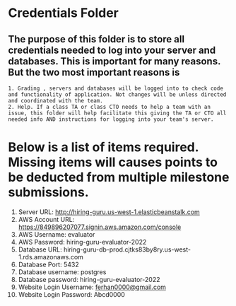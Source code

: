 # Credentials Folder

## The purpose of this folder is to store all credentials needed to log into your server and databases. This is important for many reasons. But the two most important reasons is
    1. Grading , servers and databases will be logged into to check code and functionality of application. Not changes will be unless directed and coordinated with the team.
    2. Help. If a class TA or class CTO needs to help a team with an issue, this folder will help facilitate this giving the TA or CTO all needed info AND instructions for logging into your team's server. 


# Below is a list of items required. Missing items will causes points to be deducted from multiple milestone submissions.

1. Server URL: http://hiring-guru.us-west-1.elasticbeanstalk.com
2. AWS Account URL: https://849896207077.signin.aws.amazon.com/console
3. AWS Username: evaluator
4. AWS Password: hiring-guru-evaluator-2022
5. Database URL: hiring-guru-db-prod.cjtks83by8ry.us-west-1.rds.amazonaws.com
6. Database Port: 5432
7. Database username: postgres
8. Database password: hiring-guru-evaluator-2022
9. Website Login Username: ferhan0000@gmail.com
10. Website Login Password: Abcd0000
